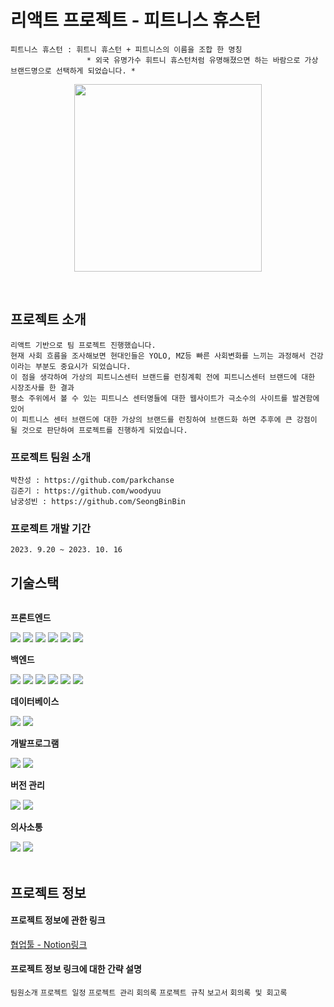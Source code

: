 # 리액트 프로젝트 - 피트니스 휴스턴

```
피트니스 휴스턴 : 휘트니 휴스턴 + 피트니스의 이름을 조합 한 명칭
                 * 외국 유명가수 휘트니 휴스턴처럼 유명해졌으면 하는 바람으로 가상 브랜드명으로 선택하게 되었습니다. *
```
<p align="center"><img src="https://github.com/parkchanse/FitnessHouston/blob/master/public/Logo.png" width="300" height="300"></p>
<br />

## 프로젝트 소개
```
리액트 기반으로 팀 프로젝트 진행했습니다.
현재 사회 흐름을 조사해보면 현대인들은 YOLO, MZ등 빠른 사회변화를 느끼는 과정해서 건강이라는 부분도 중요시가 되었습니다.
이 점을 생각하여 가상의 피트니스센터 브랜드를 런칭계획 전에 피트니스센터 브랜드에 대한 시장조사를 한 결과
평소 주위에서 볼 수 있는 피트니스 센터명들에 대한 웹사이트가 극소수의 사이트를 발견함에 있어
이 피트니스 센터 브랜드에 대한 가상의 브랜드를 런칭하여 브랜드화 하면 추후에 큰 강점이 될 것으로 판단하여 프로젝트를 진행하게 되었습니다. 
```
### 프로젝트 팀원 소개
```
박찬성 : https://github.com/parkchanse
김준기 : https://github.com/woodyuu
남궁성빈 : https://github.com/SeongBinBin
```
### 프로젝트 개발 기간
`
2023. 9.20 ~ 2023. 10. 16
`
## 기술스택
<div style="display:flex; flex-direction:column; align-items:flex-start;">
    <!-- Frontend -->
    <p><strong>프론트엔드</strong></p>
    <div>
        <img src="https://img.shields.io/badge/html5-E34F26?style=for-the-badge&logo=html5&logoColor=white"> 
        <img src="https://img.shields.io/badge/css-1572B6?style=for-the-badge&logo=css3&logoColor=white"> 
        <img src="https://img.shields.io/badge/javascript-F7DF1E?style=for-the-badge&logo=javascript&logoColor=black"> 
        <img src="https://img.shields.io/badge/React-61DAFB?style=for-the-badge&logo=react&logoColor=white">
        <img src="https://img.shields.io/badge/Font Awesome-528DD7?style=for-the-badge&logo=Font Awesome&logoColor=white">
        <img src="https://img.shields.io/badge/React Router-CA4545?style=for-the-badge&logo=React Router&logoColor=white">
    </div>
    <!-- Backend -->
    <p><strong>백엔드</strong></p>
    <div>
        <img src="https://img.shields.io/badge/Node.js-339933?style=for-the-badge&logo=node.js&logoColor=white">
        <img src="https://img.shields.io/badge/javascript-F7DF1E?style=for-the-badge&logo=javascript&logoColor=black"> 
        <img src="https://img.shields.io/badge/Axios-5A29E4?style=for-the-badge&logo=Axios&logoColor=white"> 
        <img src="https://img.shields.io/badge/Expess-000000?style=for-the-badge&logo=Express&logoColor=white"> 
        <img src="https://img.shields.io/badge/Mongoose-F04D35?style=for-the-badge&logo=Mongoose&logoColor=white"> 
        <img src="https://img.shields.io/badge/Nodemon-76D04B?style=for-the-badge&logo=Nodemon&logoColor=white"> 
    </div>
    <!-- Database -->
    <p><strong>데이터베이스</strong></p>
    <div>
        <img src="https://img.shields.io/badge/MongoDB-47A248?style=for-the-badge&logo=MongoDB&logoColor=white"> 
        <img src="https://img.shields.io/badge/mysql-4479A1?style=for-the-badge&logo=mysql&logoColor=white">         
    </div>      
    <!--Development Tools -->
    <p><strong>개발프로그램</strong></p>
    <div>
        <img src="https://img.shields.io/badge/Visual%20Studio%20Code-007ACC?style=for-the-badge&logo=Visual%20Studio%20Code&logoColor=white">
        <img src="https://img.shields.io/badge/Adobe%20Photoshop-31A8FF?style=for-the-badge&logo=Visual%20Studio%20Code&logoColor=white">        
    </div>
    <!-- Version Control -->
    <p><strong>버전 관리</strong></p>
    <div>
        <img src="https://img.shields.io/badge/GitHub-181717?style=for-the-badge&logo=github&logoColor=white"> 
        <img src="https://img.shields.io/badge/Sourcetree-0052CC?style=for-the-badge&logo=sourcetree&logoColor=white">         
    </div> 
    <!-- Communication -->
    <p><strong>의사소통</strong></p>
    <div>
        <img src="https://img.shields.io/badge/Figma-f24e1e?style=for-the-badge&logo=figma&logoColor=white">               
        <img src="https://img.shields.io/badge/notion-000000?style=for-the-badge&logo=notion&logoColor=white">               
    </div> 
    <br>
</div>

## 프로젝트 정보

#### 프로젝트 정보에 관한 링크 

[협업툴 - Notion링크](https://tasteful-ringer-50f.notion.site/e09a3cbddf444ee1b8ac2bbf8db06728?v=b593fe045d7041a38c1752bd18b63f05)

#### 프로젝트 정보 링크에 대한 간략 설명
``팀원소개``
``프로젝트 일정`` ``프로젝트 관리``
``회의록`` ``프로젝트 규칙`` ``보고서`` ``회의록 및 회고록``
